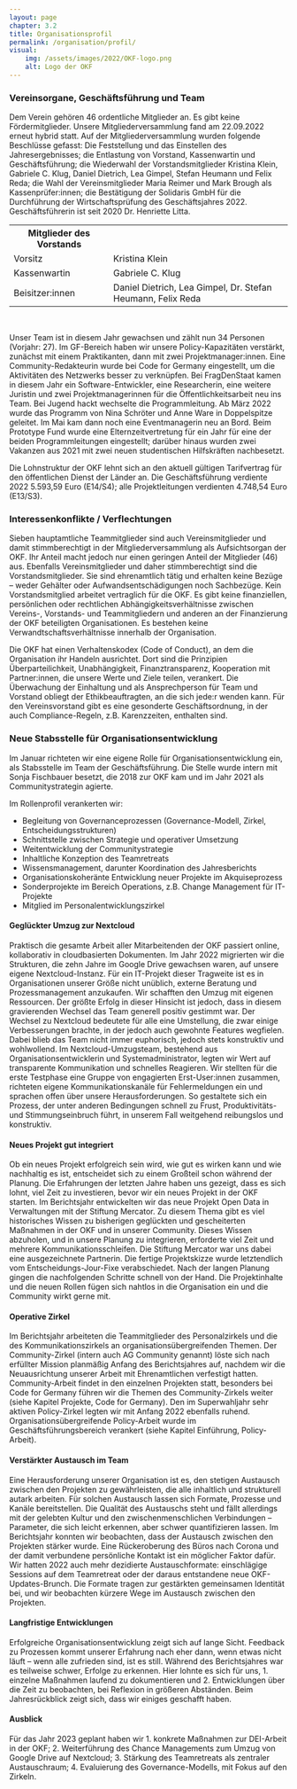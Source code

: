 ```yaml
---
layout: page
chapter: 3.2
title: Organisationsprofil
permalink: /organisation/profil/
visual:
    img: /assets/images/2022/OKF-logo.png
    alt: Logo der OKF
---
```


### Vereinsorgane, Geschäftsführung und Team 

Dem Verein gehören 46 ordentliche Mitglieder an. Es gibt keine Fördermitglieder. Unsere Mitgliederversammlung fand am 22.09.2022 erneut hybrid statt. Auf der Mitgliederversammlung wurden folgende Beschlüsse gefasst: Die Feststellung und das Einstellen des Jahresergebnisses; die Entlastung von Vorstand, Kassenwartin und Geschäftsführung; die Wiederwahl der Vorstandsmitglieder Kristina Klein, Gabriele C. Klug, Daniel Dietrich, Lea Gimpel, Stefan Heumann und Felix Reda; die Wahl der Vereinsmitglieder Maria Reimer und Mark Brough als Kassenprüfer:innen; die Bestätigung der Solidaris GmbH für die Durchführung der Wirtschaftsprüfung des Geschäftsjahres 2022. Geschäftsführerin ist seit 2020 Dr. Henriette Litta.

<table width="600">
  <tr>
    <th>Mitglieder des Vorstands</th>
  </tr>
  <tr>
    <td>Vorsitz</td>
    <td>Kristina Klein</td>
  </tr>
  <tr>
    <td>Kassenwartin</td>
    <td>Gabriele C. Klug</td>
  </tr>
  <tr>
    <td>Beisitzer:innen</td>
    <td>Daniel Dietrich, Lea Gimpel, Dr. Stefan Heumann, Felix Reda</td>
  </tr>
 
 </table>

<br>

Unser Team ist in diesem Jahr gewachsen und zählt nun 34 Personen (Vorjahr: 27). Im GF-Bereich haben wir unsere Policy-Kapazitäten verstärkt, zunächst mit einem Praktikanten, dann mit zwei Projektmanager:innen. Eine Community-Redakteurin wurde bei Code for Germany eingestellt, um die Aktivitäten des Netzwerks besser zu verknüpfen. Bei FragDenStaat kamen in diesem Jahr ein Software-Entwickler, eine Researcherin, eine weitere Juristin und zwei Projektmanagerinnen für die Öffentlichkeitsarbeit neu ins Team. Bei Jugend hackt wechselte die Programmleitung. Ab März 2022 wurde das Programm von Nina Schröter und Anne Ware in Doppelspitze geleitet. Im Mai kam dann noch eine Eventmanagerin neu an Bord. Beim Prototype Fund wurde eine Elternzeitvertretung für ein Jahr für eine der beiden Programmleitungen eingestellt; darüber hinaus wurden zwei Vakanzen aus 2021 mit zwei neuen studentischen Hilfskräften nachbesetzt.

Die Lohnstruktur der OKF lehnt sich an den aktuell gültigen Tarifvertrag für den öffentlichen Dienst der Länder an. Die Geschäftsführung verdiente 2022 5.593,59 Euro (E14/S4); alle Projektleitungen verdienten 4.748,54 Euro (E13/S3).

### Interessenkonflikte / Verflechtungen

Sieben hauptamtliche Teammitglieder sind auch Vereinsmitglieder und damit stimmberechtigt in der Mitgliederversammlung als Aufsichtsorgan der OKF. Ihr Anteil macht jedoch nur einen geringen Anteil der Mitglieder (46) aus. Ebenfalls Vereinsmitglieder und daher stimmberechtigt sind die Vorstandsmitglieder. Sie sind ehrenamtlich tätig und erhalten keine Bezüge – weder Gehälter oder Aufwandsentschädigungen noch Sachbezüge. Kein Vorstandsmitglied arbeitet vertraglich für die OKF. Es gibt keine finanziellen, persönlichen oder rechtlichen Abhängigkeitsverhältnisse zwischen Vereins-, Vorstands- und Teammitgliedern und anderen an der Finanzierung der OKF beteiligten Organisationen. Es bestehen keine Verwandtschaftsverhältnisse innerhalb der Organisation.

Die OKF hat einen Verhaltenskodex (Code of Conduct), an dem die Organisation ihr Handeln ausrichtet. Dort sind die Prinzipien Überparteilichkeit, Unabhängigkeit, Finanztransparenz, Kooperation mit Partner:innen, die unsere Werte und Ziele teilen, verankert. Die Überwachung der Einhaltung und als Ansprechperson für Team und Vorstand obliegt der Ethikbeauftragten, an die sich jede:r wenden kann. Für den Vereinsvorstand gibt es eine gesonderte Geschäftsordnung, in der auch Compliance-Regeln, z.B. Karenzzeiten, enthalten sind.


### Neue Stabsstelle für Organisationsentwicklung

Im Januar richteten wir eine eigene Rolle für Organisationsentwicklung ein, als Stabsstelle im Team der Geschäftsführung. Die Stelle wurde intern mit Sonja Fischbauer besetzt, die 2018 zur OKF kam und im Jahr 2021 als Communitystrategin agierte.

Im Rollenprofil verankerten wir:

* Begleitung von Governanceprozessen (Governance-Modell, Zirkel, Entscheidungsstrukturen)
* Schnittstelle zwischen Strategie und operativer Umsetzung
* Weitentwicklung der Communitystrategie
* Inhaltliche Konzeption des Teamretreats
* Wissensmanagement, darunter Koordination des Jahresberichts
* Organisationskoheränte Entwicklung neuer Projekte im Akquiseprozess
* Sonderprojekte im Bereich Operations, z.B. Change Management für IT-Projekte
* Mitglied im Personalentwicklungszirkel

#### Geglückter Umzug zur Nextcloud

Praktisch die gesamte Arbeit aller Mitarbeitenden der OKF passiert online, kollaborativ in cloudbasierten Dokumenten. Im Jahr 2022 migrierten wir die Strukturen, die zehn Jahre im Google Drive gewachsen waren, auf unsere eigene Nextcloud-Instanz. Für ein IT-Projekt dieser Tragweite ist es in Organisationen unserer Größe nicht unüblich, externe Beratung und Prozessmanagement anzukaufen. Wir schafften den Umzug mit eigenen Ressourcen. Der größte Erfolg in dieser Hinsicht ist jedoch, dass in diesem gravierenden Wechsel das Team generell positiv gestimmt war. Der Wechsel zu Nextcloud bedeutete für alle eine Umstellung, die zwar einige Verbesserungen brachte, in der jedoch auch gewohnte Features wegfielen. Dabei blieb das Team nicht immer euphorisch, jedoch stets konstruktiv und wohlwollend. Im Nextcloud-Umzugsteam, bestehend aus Organisationsentwicklerin und Systemadministrator, legten wir Wert auf transparente Kommunikation und schnelles Reagieren. Wir stellten für die erste Testphase eine Gruppe von engagierten Erst-User:innen zusammen, richteten eigene Kommunikationskanäle für Fehlermeldungen ein und sprachen offen über unsere Herausforderungen. So gestaltete sich ein Prozess, der unter anderen Bedingungen schnell zu Frust, Produktivitäts- und Stimmungseinbruch führt, in unserem Fall weitgehend reibungslos und konstruktiv.

#### Neues Projekt gut integriert

Ob ein neues Projekt erfolgreich sein wird, wie gut es wirken kann und wie nachhaltig es ist, entscheidet sich zu einem Großteil schon während der Planung. Die Erfahrungen der letzten Jahre haben uns gezeigt, dass es sich lohnt, viel Zeit zu investieren, bevor wir ein neues Projekt in der OKF starten. Im Berichtsjahr entwickelten wir das neue Projekt Open Data in Verwaltungen mit der Stiftung Mercator. Zu diesem Thema gibt es viel historisches Wissen zu bisherigen geglückten und gescheiterten Maßnahmen in der OKF und in unserer Community. Dieses Wissen abzuholen, und in unsere Planung zu integrieren, erforderte viel Zeit und mehrere Kommunikationsschleifen. Die Stiftung Mercator war uns dabei eine ausgezeichnete Partnerin. Die fertige Projektskizze wurde letztendlich vom Entscheidungs-Jour-Fixe verabschiedet. Nach der langen Planung gingen die nachfolgenden Schritte schnell von der Hand. Die Projektinhalte und die neuen Rollen fügen sich nahtlos in die Organisation ein und die Community wirkt gerne mit.

#### Operative Zirkel

Im Berichtsjahr arbeiteten die Teammitglieder des Personalzirkels und die des Kommunikationszirkels an organisationsübergreifenden Themen. Der Community-Zirkel (intern auch AG Community genannt) löste sich nach erfüllter Mission planmäßig Anfang des Berichtsjahres auf, nachdem wir die Neuausrichtung unserer Arbeit mit Ehrenamtlichen verfestigt hatten. Community-Arbeit findet in den einzelnen Projekten statt, besonders bei Code for Germany führen wir die Themen des Community-Zirkels weiter (siehe Kapitel Projekte, Code for Germany). Den im Superwahljahr sehr aktiven Policy-Zirkel legten wir mit Anfang 2022 ebenfalls ruhend. Organisationsübergreifende Policy-Arbeit wurde im Geschäftsführungsbereich verankert (siehe Kapitel Einführung, Policy-Arbeit). 

#### Verstärkter Austausch im Team 

Eine Herausforderung unserer Organisation ist es, den stetigen Austausch zwischen den Projekten zu gewährleisten, die alle inhaltlich und strukturell autark arbeiten. Für solchen Austausch lassen sich Formate, Prozesse und Kanäle bereitstellen. Die Qualität des Austauschs steht und fällt allerdings mit der gelebten Kultur und den zwischenmenschlichen Verbindungen – Parameter, die sich leicht erkennen, aber schwer quantifizieren lassen. Im Berichtsjahr konnten wir beobachten, dass der Austausch zwischen den Projekten stärker wurde. Eine Rückeroberung des Büros nach Corona und der damit verbundene persönliche Kontakt ist ein möglicher Faktor dafür. Wir hatten 2022 auch mehr dezidierte Austauschformate: einschlägige Sessions auf dem Teamretreat oder der daraus entstandene neue OKF-Updates-Brunch. Die Formate tragen zur gestärkten gemeinsamen Identität bei, und wir beobachten kürzere Wege im Austausch zwischen den Projekten.

#### Langfristige Entwicklungen 

Erfolgreiche Organisationsentwicklung zeigt sich auf lange Sicht. Feedback zu Prozessen kommt unserer Erfahrung nach eher dann, wenn etwas nicht läuft – wenn alle zufrieden sind, ist es still. Während des Berichtsjahres war es teilweise schwer, Erfolge zu erkennen. Hier lohnte es sich für uns, 1. einzelne Maßnahmen laufend zu dokumentieren und 2. Entwicklungen über die Zeit zu beobachten, bei Reflexion in größeren Abständen. Beim Jahresrückblick zeigt sich, dass wir einiges geschafft haben.

#### Ausblick

Für das Jahr 2023 geplant haben wir 1. konkrete Maßnahmen zur DEI-Arbeit in der OKF; 2. Weiterführung des Chance Managements zum Umzug von Google Drive auf Nextcloud; 3. Stärkung des Teamretreats als zentraler Austauschraum; 4. Evaluierung des Governance-Modells, mit Fokus auf den Zirkeln.
